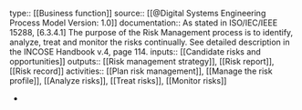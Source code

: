 type:: [[Business function]]
source:: [[@Digital Systems Engineering Process Model Version: 1.0]]
documentation:: As stated in ISO/IEC/IEEE 15288, [6.3.4.1] The purpose of the Risk Management process is to identify, analyze, treat and monitor the risks continually.  See detailed description in the INCOSE Handbook v.4, page 114.
inputs:: [[Candidate risks and opportunities]]
outputs:: [[Risk management strategy]], [[Risk report]], [[Risk record]]
activities:: [[Plan risk management]], [[Manage the risk profile]], [[Analyze risks]], [[Treat risks]], [[Monitor risks]]

-